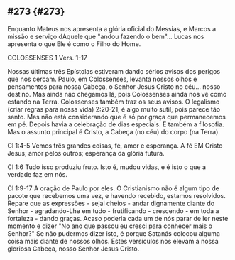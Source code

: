 ## #273 {#273}

Enquanto Mateus nos apresenta a glória oficial do Messias, e Marcos a missão e serviço dAquele que &quot;andou fazendo o bem&quot;... Lucas nos apresenta o que Ele é como o Filho do Home.

COLOSSENSES 1 Vers. 1-17

Nossas últimas três Epístolas estiveram dando sérios avisos dos perigos que nos cercam. Paulo, em Colossenses, levanta nossos olhos e pensamentos para nossa Cabeça, o Senhor Jesus Cristo no céu... nosso destino. Mas ainda não chegamos lá, pois Colossenses ainda nos vê como estando na Terra. Colossenses também traz os seus avisos. O legalismo (criar regras para nossa vida) 2:20-21, é algo muito sutil, pois parece tão santo. Mas não está considerando que é só por graça que permanecemos em pé. Depois havia a celebração de dias especiais. E também a filosofia. Mas o assunto principal é Cristo, a Cabeça (no céu) do corpo (na Terra).

Cl 1:4-5 Vemos três grandes coisas, fé, amor e esperança. A fé EM Cristo Jesus; amor pelos outros; esperança da glória futura.

Cl 1:6 Tudo isso produziu fruto. Isto é, mudou vidas, e é isto o que a verdade faz em nós.

Cl 1:9-17 A oração de Paulo por eles. O Cristianismo não é algum tipo de pacote que recebemos uma vez, e havendo recebido, estamos resolvidos. Repare que as expressões - sejai cheios - andar dignamente diante do Senhor - agradando-Lhe em tudo - frutificando - crescendo - em toda a fortaleza - dando graças. Acaso poderia cada um de nós parar de ler neste momento e dizer &quot;No ano que passou eu cresci para conhecer mais o Senhor?&quot; Se não pudermos dizer isto, é porque Satanás colocou alguma coisa mais diante de nossos olhos. Estes versículos nos elevam a nossa gloriosa Cabeça, nosso Senhor Jesus Cristo.